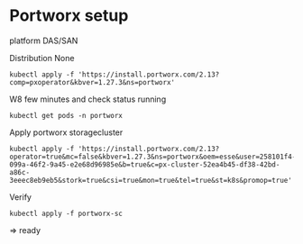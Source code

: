 # Portworx setup





platform DAS/SAN

Distribution None

```
kubectl apply -f 'https://install.portworx.com/2.13?comp=pxoperator&kbver=1.27.3&ns=portworx'
```

W8 few minutes and check status running
```
kubectl get pods -n portworx
```

Apply portworx storagecluster 
```
kubectl apply -f 'https://install.portworx.com/2.13?operator=true&mc=false&kbver=1.27.3&ns=portworx&oem=esse&user=258101f4-099a-46f2-9a45-e2e68d96985e&b=true&c=px-cluster-52ea4b45-df38-42bd-a86c-3eeec8eb9eb5&stork=true&csi=true&mon=true&tel=true&st=k8s&promop=true'
```


Verify 
```
kubectl apply -f portworx-sc
```


=> ready